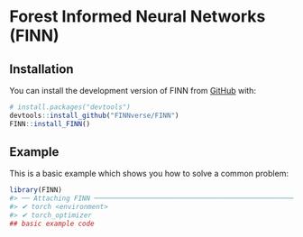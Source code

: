
<!-- README.md is generated from README.Rmd. Please edit that file -->

# Forest Informed Neural Networks (FINN)

<!-- badges: start -->
<!-- badges: end -->

## Installation

You can install the development version of FINN from
[GitHub](https://github.com/) with:

``` r
# install.packages("devtools")
devtools::install_github("FINNverse/FINN")
FINN::install_FINN()
```

## Example

This is a basic example which shows you how to solve a common problem:

``` r
library(FINN)
#> ── Attaching FINN ─────────────────────────────────────────────────── 0.0.900 ──
#> ✔ torch <environment> 
#> ✔ torch_optimizer
## basic example code
```
